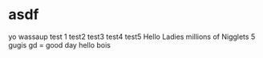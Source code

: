 # asdf
yo wassaup
test 1
test2
test3
test4
test5
Hello Ladies
millions of Nigglets
5 gugis
gd = good day
hello bois

